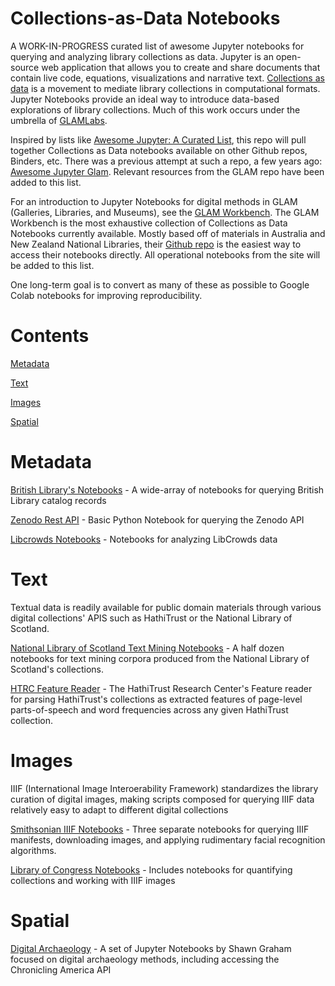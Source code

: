 # Collections-as-Data Notebooks

A WORK-IN-PROGRESS curated list of awesome Jupyter notebooks for querying and analyzing library collections as data. Jupyter is an open-source web application that allows you to create and share documents that contain live code, equations, visualizations and narrative text. [Collections as data](https://collectionsasdata.github.io/) is a movement to mediate library collections in computational formats. Jupyter Notebooks provide an ideal way to introduce data-based explorations of library collections. Much of this work occurs under the umbrella of [GLAMLabs](https://glamlabs.io/).

Inspired by lists like [Awesome Jupyter: A Curated List](https://github.com/markusschanta/awesome-jupyter), this repo will pull together Collections as Data notebooks available on other Github repos, Binders, etc. There was a previous attempt at such a repo, a few years ago: [Awesome Jupyter Glam](https://github.com/LibraryCarpentry/awesome-jupyter-glam). Relevant resources from the GLAM repo have been added to this list.

For an introduction to Jupyter Notebooks for digital methods in GLAM (Galleries, Libraries, and Museums), see the [GLAM Workbench](https://glam-workbench.github.io/getting-started/). The GLAM Workbench is the most exhaustive collection of Collections as Data Notebooks currently available. Mostly based off of materials in Australia and New Zealand National Libraries, their [Github repo](https://github.com/GLAM-Workbench) is the easiest way to access their notebooks directly. All operational notebooks from the site will be added to this list. 

One long-term goal is to convert as many of these as possible to Google Colab notebooks for improving reproducibility. 

# Contents

[Metadata](#metadata)

[Text](#text)

[Images](#images)

[Spatial](#spatial)

# Metadata

[British Library's Notebooks](https://github.com/BL-Labs/Jupyter-notebooks-projects-using-BL-Sources) - A wide-array of notebooks for querying British Library catalog records 

[Zenodo Rest API](https://github.com/LibraryCarpentry/awesome-jupyter-glam/blob/master/notebooks-guides/Zenodo_API_Notebook.ipynb) - Basic Python Notebook for querying the Zenodo API 

[Libcrowds Notebooks](https://github.com/LibCrowds/notebooks/tree/master/notebooks) - Notebooks for analyzing LibCrowds data

# Text

Textual data is readily available for public domain materials through various digital collections' APIS such as HathiTrust or the National Library of Scotland. 

[National Library of Scotland Text Mining Notebooks](https://data.nls.uk/tools/jupyter-notebooks/) - A half dozen notebooks for text mining corpora produced from the National Library of Scotland's collections. 

[HTRC Feature Reader](https://github.com/htrc/htrc-feature-reader/tree/master/examples) - The HathiTrust Research Center's Feature reader for parsing HathiTrust's collections as extracted features of page-level parts-of-speech and word frequencies across any given HathiTrust collection.

# Images

IIIF (International Image Interoerability Framework) standardizes the library curation of digital images, making scripts composed for querying IIIF data relatively easy to adapt to different digital collections

[Smithsonian IIIF Notebooks](https://github.com/hibernator11/notebook-iiif-images) - Three separate notebooks for querying IIIF manifests, downloading images, and applying rudimentary facial recognition algorithms. 

[Library of Congress Notebooks](https://github.com/LibraryOfCongress/data-exploration) - Includes notebooks for quantifying collections and working with IIIF images

# Spatial

[Digital Archaeology](https://electricarchaeology.ca/2018/08/21/jupyter-notebooks-for-digital-archaeology-and-history-too/) - A set of Jupyter Notebooks by Shawn Graham focused on digital archaeology methods, including accessing the Chronicling America API



